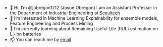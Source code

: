 - 👋 Hi, I’m @jobregon1212 (Josue Obregon) I am an Assistant Professor in the Department of Industrial Engineering at <a href="https://iise.seoultech.ac.kr/en/member/iise/?togo=list&menu=1215&profidx=02684">Seoultech </a>
- 👀 I’m interested in Machine Learning Explainability for ensemble models, Feature Engineering and Process Mining
- 🌱 I’m currently learning about Remaining Useful Life (RUL) estimation on Li-ion batteries
- 📫 You can reach me by <a href="mailto:jobregon@seoultech.ac.kr"> email </a>

<!---
jobregon1212/jobregon1212 is a ✨ special ✨ repository because its `README.md` (this file) appears on your GitHub profile.
You can click the Preview link to take a look at your changes.
--->

